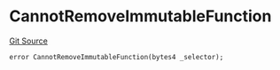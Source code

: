 # CannotRemoveImmutableFunction
[Git Source](https://github.com/thrackle-io/tron/blob/12b8f8795779c791ed3113763e21492860614b51/src/client/token/handler/diamond/HandlerDiamondLib.sol)


```solidity
error CannotRemoveImmutableFunction(bytes4 _selector);
```

